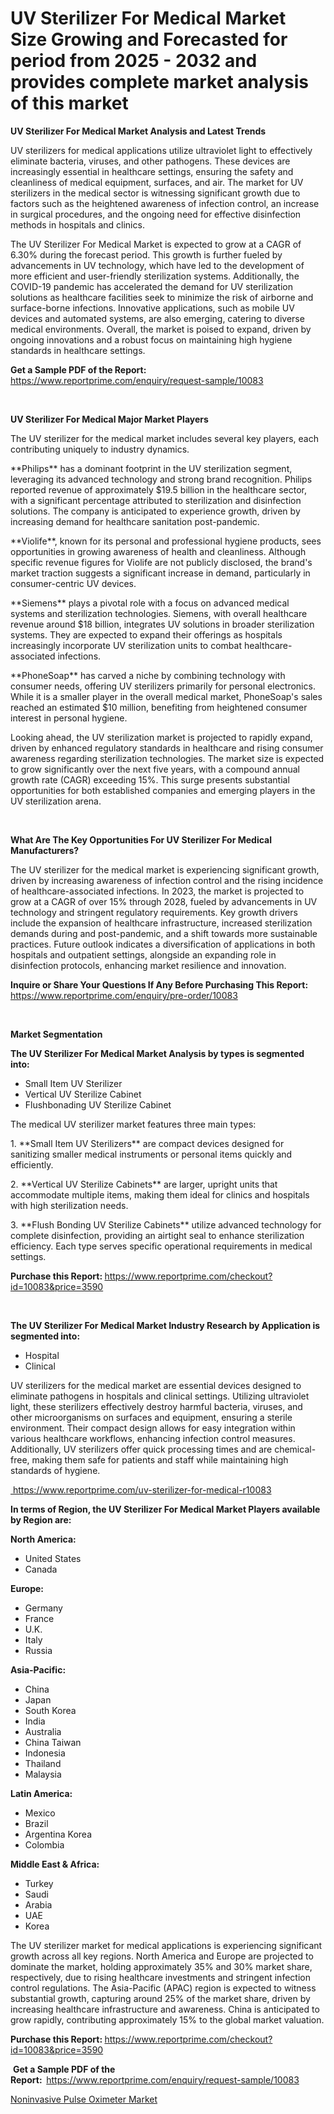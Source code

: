 <p><h1>UV Sterilizer For Medical Market Size Growing and Forecasted for period from 2025 - 2032 and provides complete market analysis of this market</h1></p><p><strong>UV Sterilizer For Medical Market Analysis and Latest Trends</strong></p>
<p><p>UV sterilizers for medical applications utilize ultraviolet light to effectively eliminate bacteria, viruses, and other pathogens. These devices are increasingly essential in healthcare settings, ensuring the safety and cleanliness of medical equipment, surfaces, and air. The market for UV sterilizers in the medical sector is witnessing significant growth due to factors such as the heightened awareness of infection control, an increase in surgical procedures, and the ongoing need for effective disinfection methods in hospitals and clinics.</p><p>The UV Sterilizer For Medical Market is expected to grow at a CAGR of 6.30% during the forecast period. This growth is further fueled by advancements in UV technology, which have led to the development of more efficient and user-friendly sterilization systems. Additionally, the COVID-19 pandemic has accelerated the demand for UV sterilization solutions as healthcare facilities seek to minimize the risk of airborne and surface-borne infections. Innovative applications, such as mobile UV devices and automated systems, are also emerging, catering to diverse medical environments. Overall, the market is poised to expand, driven by ongoing innovations and a robust focus on maintaining high hygiene standards in healthcare settings.</p></p>
<p><strong>Get a Sample PDF of the Report:&nbsp;</strong> <a href="https://www.reportprime.com/enquiry/request-sample/10083?utm_campaign=3088&utm_medium=2&utm_source=Github&utm_content=ia&utm_term=20032025&utm_id=uv-sterilizer-for-medical">https://www.reportprime.com/enquiry/request-sample/10083</a></p>
<p>&nbsp;</p>
<p><strong>UV Sterilizer For Medical Major Market Players</strong></p>
<p><p>The UV sterilizer for the medical market includes several key players, each contributing uniquely to industry dynamics. </p><p>**Philips** has a dominant footprint in the UV sterilization segment, leveraging its advanced technology and strong brand recognition. Philips reported revenue of approximately $19.5 billion in the healthcare sector, with a significant percentage attributed to sterilization and disinfection solutions. The company is anticipated to experience growth, driven by increasing demand for healthcare sanitation post-pandemic.</p><p>**Violife**, known for its personal and professional hygiene products, sees opportunities in growing awareness of health and cleanliness. Although specific revenue figures for Violife are not publicly disclosed, the brand's market traction suggests a significant increase in demand, particularly in consumer-centric UV devices.</p><p>**Siemens** plays a pivotal role with a focus on advanced medical systems and sterilization technologies. Siemens, with overall healthcare revenue around $18 billion, integrates UV solutions in broader sterilization systems. They are expected to expand their offerings as hospitals increasingly incorporate UV sterilization units to combat healthcare-associated infections.</p><p>**PhoneSoap** has carved a niche by combining technology with consumer needs, offering UV sterilizers primarily for personal electronics. While it is a smaller player in the overall medical market, PhoneSoap's sales reached an estimated $10 million, benefiting from heightened consumer interest in personal hygiene.</p><p>Looking ahead, the UV sterilization market is projected to rapidly expand, driven by enhanced regulatory standards in healthcare and rising consumer awareness regarding sterilization technologies. The market size is expected to grow significantly over the next five years, with a compound annual growth rate (CAGR) exceeding 15%. This surge presents substantial opportunities for both established companies and emerging players in the UV sterilization arena.</p></p>
<p>&nbsp;</p>
<p><strong>What Are The Key Opportunities For UV Sterilizer For Medical Manufacturers?</strong></p>
<p><p>The UV sterilizer for the medical market is experiencing significant growth, driven by increasing awareness of infection control and the rising incidence of healthcare-associated infections. In 2023, the market is projected to grow at a CAGR of over 15% through 2028, fueled by advancements in UV technology and stringent regulatory requirements. Key growth drivers include the expansion of healthcare infrastructure, increased sterilization demands during and post-pandemic, and a shift towards more sustainable practices. Future outlook indicates a diversification of applications in both hospitals and outpatient settings, alongside an expanding role in disinfection protocols, enhancing market resilience and innovation.</p></p>
<p><strong>Inquire or Share Your Questions If Any Before Purchasing This Report:</strong> <a href="https://www.reportprime.com/enquiry/pre-order/10083?utm_campaign=3088&utm_medium=2&utm_source=Github&utm_content=ia&utm_term=20032025&utm_id=uv-sterilizer-for-medical">https://www.reportprime.com/enquiry/pre-order/10083</a></p>
<p>&nbsp;</p>
<p><strong>Market Segmentation</strong></p>
<p><strong>The UV Sterilizer For Medical Market Analysis by types is segmented into:</strong></p>
<p><ul><li>Small Item UV Sterilizer</li><li>Vertical UV Sterilize Cabinet</li><li>Flushbonading UV Sterilize Cabinet</li></ul></p>
<p><p>The medical UV sterilizer market features three main types: </p><p>1. **Small Item UV Sterilizers** are compact devices designed for sanitizing smaller medical instruments or personal items quickly and efficiently. </p><p>2. **Vertical UV Sterilize Cabinets** are larger, upright units that accommodate multiple items, making them ideal for clinics and hospitals with high sterilization needs. </p><p>3. **Flush Bonding UV Sterilize Cabinets** utilize advanced technology for complete disinfection, providing an airtight seal to enhance sterilization efficiency. Each type serves specific operational requirements in medical settings.</p></p>
<p><strong>Purchase this Report:&nbsp;</strong><a href="https://www.reportprime.com/checkout?id=10083&price=3590&utm_campaign=3088&utm_medium=2&utm_source=Github&utm_content=ia&utm_term=20032025&utm_id=uv-sterilizer-for-medical">https://www.reportprime.com/checkout?id=10083&price=3590</a></p>
<p>&nbsp;</p>
<p><strong>The UV Sterilizer For Medical Market Industry Research by Application is segmented into:</strong></p>
<p><ul><li>Hospital</li><li>Clinical</li></ul></p>
<p><p>UV sterilizers for the medical market are essential devices designed to eliminate pathogens in hospitals and clinical settings. Utilizing ultraviolet light, these sterilizers effectively destroy harmful bacteria, viruses, and other microorganisms on surfaces and equipment, ensuring a sterile environment. Their compact design allows for easy integration within various healthcare workflows, enhancing infection control measures. Additionally, UV sterilizers offer quick processing times and are chemical-free, making them safe for patients and staff while maintaining high standards of hygiene.</p></p>
<p><a href="https://www.reportprime.com/uv-sterilizer-for-medical-r10083?utm_campaign=3088&utm_medium=2&utm_source=Github&utm_content=ia&utm_term=20032025&utm_id=uv-sterilizer-for-medical">&nbsp;https://www.reportprime.com/uv-sterilizer-for-medical-r10083</a></p>
<p><strong>In terms of Region, the UV Sterilizer For Medical Market Players available by Region are:</strong></p>
<p>
    <p> <strong> North America: </strong>
        <ul>
            <li>United States</li>
            <li>Canada</li>
        </ul>
        </p> 
    <p> <strong> Europe: </strong>
        <ul>
            <li>Germany</li>
            <li>France</li>
            <li>U.K.</li>
            <li>Italy</li>
            <li>Russia</li>
        </ul>
        </p> 
    <p> <strong> Asia-Pacific: </strong>
        <ul>
            <li>China</li>
            <li>Japan</li>
            <li>South Korea</li>
            <li>India</li>
            <li>Australia</li>
            <li>China Taiwan</li>
            <li>Indonesia</li>
            <li>Thailand</li>
            <li>Malaysia</li>
        </ul>
        </p> 
    <p> <strong> Latin America: </strong>
        <ul>
            <li>Mexico</li>
            <li>Brazil</li>
            <li>Argentina Korea</li>
            <li>Colombia</li>
        </ul>
        </p> 
    <p> <strong> Middle East & Africa: </strong>
        <ul>
            <li>Turkey</li>
            <li>Saudi</li>
            <li>Arabia</li>
            <li>UAE</li>
            <li>Korea</li>
        </ul>
    </p>
    </p>
<p><p>The UV sterilizer market for medical applications is experiencing significant growth across all key regions. North America and Europe are projected to dominate the market, holding approximately 35% and 30% market share, respectively, due to rising healthcare investments and stringent infection control regulations. The Asia-Pacific (APAC) region is expected to witness substantial growth, capturing around 25% of the market share, driven by increasing healthcare infrastructure and awareness. China is anticipated to grow rapidly, contributing approximately 15% to the global market valuation.</p></p>
<p><strong>Purchase this Report: </strong><a href="https://www.reportprime.com/checkout?id=10083&price=3590&utm_campaign=3088&utm_medium=2&utm_source=Github&utm_content=ia&utm_term=20032025&utm_id=uv-sterilizer-for-medical">https://www.reportprime.com/checkout?id=10083&price=3590</a></p>
<p>&nbsp;<strong>Get a Sample PDF of the Report:&nbsp;&nbsp;</strong><a href="https://www.reportprime.com/enquiry/request-sample/10083?utm_campaign=3088&utm_medium=2&utm_source=Github&utm_content=ia&utm_term=20032025&utm_id=uv-sterilizer-for-medical">https://www.reportprime.com/enquiry/request-sample/10083</a></p>
<p><strong></strong></p>
<p><p><a href="https://github.com/djarixneoza/Market-Research-Report-List-1/blob/main/noninvasive-pulse-oximeter-market.md?utm_campaign=3088&utm_medium=2&utm_source=Github&utm_content=ia&utm_term=20032025&utm_id=uv-sterilizer-for-medical">Noninvasive Pulse Oximeter Market</a></p></p>